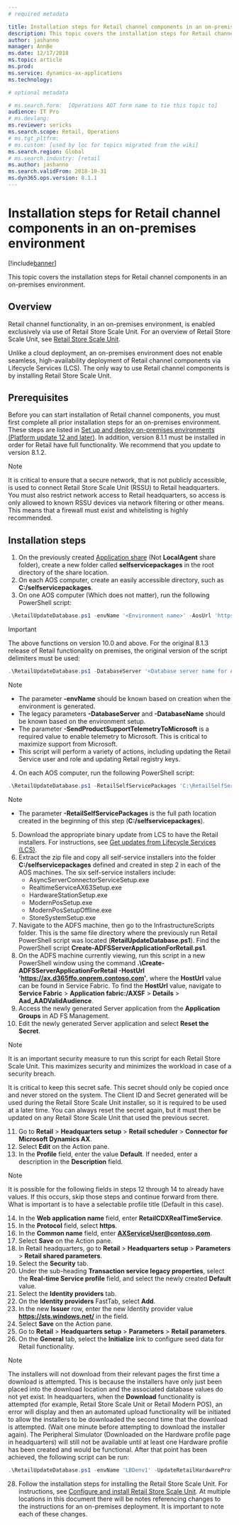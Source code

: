 ```yaml
---
# required metadata

title: Installation steps for Retail channel components in an on-premises environment
description: This topic covers the installation steps for Retail channel components in an on-premises environment. 
author: jashanno
manager: AnnBe
ms.date: 12/17/2018
ms.topic: article
ms.prod: 
ms.service: dynamics-ax-applications
ms.technology: 

# optional metadata

# ms.search.form:  [Operations AOT form name to tie this topic to]
audience: IT Pro
# ms.devlang: 
ms.reviewer: sericks
ms.search.scope: Retail, Operations 
# ms.tgt_pltfrm: 
# ms.custom: [used by loc for topics migrated from the wiki]
ms.search.region: Global
# ms.search.industry: [retail
ms.author: jashanno
ms.search.validFrom: 2018-10-31
ms.dyn365.ops.version: 8.1.1
---
```


# Installation steps for Retail channel components in an on-premises environment

[!include[banner](../includes/banner.md)]

This topic covers the installation steps for Retail channel components in an on-premises environment.

## Overview

Retail channel functionality, in an on-premises environment, is enabled exclusively via use of Retail Store Scale Unit. For an overview of Retail Store Scale Unit, see [Retail Store Scale Unit](../../retail/dev-itpro/retail-store-system-begin.md). 

Unlike a cloud deployment, an on-premises environment does not enable seamless, high-availability deployment of Retail channel components via Lifecycle Services (LCS). The only way to use Retail channel components is by installing Retail Store Scale Unit.

## Prerequisites 

Before you can start installation of Retail channel components, you must first complete all prior installation steps for an on-premises environment. These steps are listed in [Set up and deploy on-premises environments (Platform update 12 and later)](setup-deploy-on-premises-pu12.md). In addition, version 8.1.1 must be installed in order for Retail have full functionality. We recommend that you update to version 8.1.2.

> [!Note]
> It is critical to ensure that a secure network, that is not publicly  accessible, is used to connect Retail Store Scale Unit (RSSU) to Retail headquarters. You must also restrict network access to Retail headquarters, so access is only allowed to known RSSU devices via network filtering or other means. This means that a firewall must exist and whitelisting is highly recommended.

## Installation steps

1.	On the previously created [Application share](https://docs.microsoft.com/en-us/dynamics365/unified-operations/dev-itpro/deployment/setup-deploy-on-premises-pu12#setupfile) (Not **LocalAgent** share folder), create a new folder called **selfservicepackages** in the root directory of the share location.  
2.	On each AOS computer, create an easily accessible directory, such as **C:/selfservicepackages**.
3.  On one AOS computer (Which does not matter), run the following PowerShell script:

```powershell
.\RetailUpdateDatabase.ps1 -envName '<Environment name>' -AosUrl 'https://<My Environment Name>.com/namespaces/AXSF/’ -SendProductSupportTelemetryToMicrosoft
```
  > [!IMPORTANT]
  > The above functions on version 10.0 and above.  For the original 8.1.3 release of Retail functionality on premises, the original version of the script delimiters must be used:
  > ```powershell
  > .\RetailUpdateDatabase.ps1 -DatabaseServer '<Database server name for AOS database>' -DatabaseName '<Database name for AOS database>' -envName '<Environment name>' -RetailSelfServicePackages '<Local path of Retail self-service packages, such as **C:/selfservicepackages**>’ -SendProductSupportTelemetryToMicrosoft
  > ```

  > [!NOTE]
  > - The parameter **-envName** should be known based on creation when the environment is generated.
  > - The legacy parameters **-DatabaseServer** and **-DatabaseName** should be known based on the environment setup.
  > - The parameter **-SendProductSupportTelemetryToMicrosoft** is a required value to enable telemetry to Microsoft.  This is critical to maximize support from Microsoft.
  > - This script will perform a variety of actions, including updating the Retail Service user and role and updating Retail registry keys.

4. On each AOS computer, run the following PowerShell script:

```powershell
.\RetailUpdateDatabase.ps1 -RetailSelfServicePackages 'C:\RetailSelfService\Packages'
```

  > [!NOTE]
  > - The parameter **-RetailSelfServicePackages** is the full path location created in the beginning of this step (**C:/selfservicepackages**).

5.	Download the appropriate binary update from LCS to have the Retail installers. For instructions, see [Get updates from Lifecycle Services (LCS)](../migration-upgrade/download-hotfix-lcs.md).
6.	Extract the zip file and copy all self-service installers into the folder **C:/selfservicepackages** defined and created in step 2 in each of the AOS machines. The six self-service installers include: 
    - AsyncServerConnectorServiceSetup.exe
    - RealtimeServiceAX63Setup.exe
    - HardwareStationSetup.exe
    - ModernPosSetup.exe
    - ModernPosSetupOffline.exe
    - StoreSystemSetup.exe
7.  Navigate to the ADFS machine, then go to the InfrastructureScripts folder. This is the same file directory where the previously run Retail PowerShell script was located (**RetailUpdateDatabase.ps1**). Find the PowerShell script **Create-ADFSServerApplicationForRetail.ps1**.
8.  On the ADFS machine currently viewing, run this script in a new PowerShell window using the command **.\Create-ADFSServerApplicationForRetail -HostUrl 'https://ax.d365ffo.onprem.contoso.com'**, where the **HostUrl** value can be found in Service Fabric.  To find the **HostUrl** value, navigate to **Service Fabric** &gt; **Application fabric:/AXSF** &gt; **Details** &gt; **Aad_AADValidAudience**.
9.  Access the newly generated Server application from the **Application Groups** in AD FS Management.
10.  Edit the newly generated Server application and select **Reset the Secret**.

  > [!NOTE]
  > It is an important security measure to run this script for each Retail Store Scale Unit.  This maximizes security and minimizes the workload in case of a security breach. 
  >
  > It is critical to keep this secret safe. This secret should only be copied once and never stored on the system.  The Client ID and Secret generated will be used during the Retail Store Scale Unit installer, so it is required to be used at a later time.  You can always reset the secret again, but it must then be updated on any Retail Store Scale Unit that used the previous secret.

11.  Go to **Retail** &gt; **Headquarters setup** &gt; **Retail scheduler** &gt; **Connector for Microsoft Dynamics AX**.
12.  Select **Edit** on the Action pane.
13.  In the **Profile** field, enter the value **Default**.  If needed, enter a description in the **Description** field.

  > [!NOTE]
  > It is possible for the following fields in steps 12 through 14 to already have values. If this occurs, skip those steps and continue forward from there. What is important is to have a selectable profile title (Default in this case).

14.  In the  **Web application name** field, enter **RetailCDXRealTimeService**.
15.  In the **Protocol** field, select **https**.
16.  In the **Common name** field, enter **AXServiceUser@contoso.com**.
17.  Select **Save** on the Action pane.
18.  In Retail headquarters, go to **Retail** &gt; **Headquarters setup** &gt; **Parameters** &gt; **Retail shared parameters**.
19.  Select the **Security** tab.
20.  Under the sub-heading **Transaction service legacy properties**, select the **Real-time Service profile** field, and select the newly created **Default** value.
21.  Select the **Identity providers** tab.
22.  On the **Identity providers** FastTab, select **Add**.
23.  In the new **Issuer** row, enter the new Identity provider value **https://sts.windows.net/** in the field.
24.  Select **Save** on the Action pane.
25.  Go to **Retail** &gt; **Headquarters setup** &gt; **Parameters** &gt; **Retail parameters**.
26.  On the **General** tab, select the **Initialize** link to configure seed data for Retail functionality.

  > [!NOTE]
  > The installers will not download from their relevant pages the first time a download is attempted.  This is because the installers have only just been placed into the download location and the associated database values do not yet exist.  In headquarters, when the **Download** functionality is attempted (for example, Retail Store Scale Unit or Retail Modern POS), an error will display and then an automated upload functionality will be initiated to allow the installers to be downloaded the second time that the download is attempted. (Wait one minute before attempting to download the installer again).
  > The Peripheral Simulator (Downloaded on the Hardware profile page in headquarters) will still not be available until at least one Hardware profile has been created and would be functional.  After that point has been achieved, the following script can be run:
  > ```powershell
  > .\RetailUpdateDatabase.ps1 -envName 'LBDenv1' -UpdateRetailHardwareProfileSelfServicePackage
  > ```

28.	Follow the installation steps for installing the Retail Store Scale Unit. For instructions, see [Configure and install Retail Store Scale Unit](../../retail/dev-itpro/retail-store-scale-unit-configuration-installation.md).  At multiple locations in this document there will be notes referencing changes to the instructions for an on-premises deployment. It is important to note each of these changes. 
